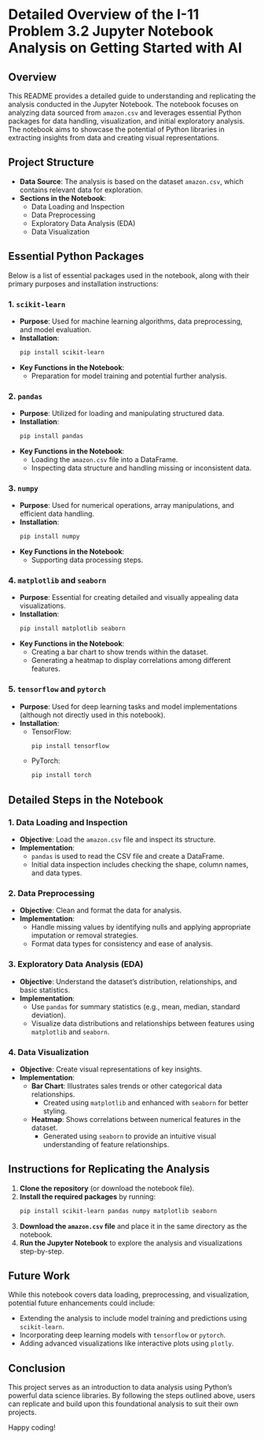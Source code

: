# Detailed Overview of the I-11 Problem 3.2 Jupyter Notebook Analysis on Getting Started with AI

## Overview
This README provides a detailed guide to understanding and replicating the analysis conducted in the Jupyter Notebook. The notebook focuses on analyzing data sourced from `amazon.csv` and leverages essential Python packages for data handling, visualization, and initial exploratory analysis. The notebook aims to showcase the potential of Python libraries in extracting insights from data and creating visual representations.

## Project Structure
- **Data Source**: The analysis is based on the dataset `amazon.csv`, which contains relevant data for exploration.
- **Sections in the Notebook**:
  - Data Loading and Inspection
  - Data Preprocessing
  - Exploratory Data Analysis (EDA)
  - Data Visualization

## Essential Python Packages
Below is a list of essential packages used in the notebook, along with their primary purposes and installation instructions:

### 1. `scikit-learn`
- **Purpose**: Used for machine learning algorithms, data preprocessing, and model evaluation.
- **Installation**:
  ```bash
  pip install scikit-learn
  ```
- **Key Functions in the Notebook**:
  - Preparation for model training and potential further analysis.

### 2. `pandas`
- **Purpose**: Utilized for loading and manipulating structured data.
- **Installation**:
  ```bash
  pip install pandas
  ```
- **Key Functions in the Notebook**:
  - Loading the `amazon.csv` file into a DataFrame.
  - Inspecting data structure and handling missing or inconsistent data.

### 3. `numpy`
- **Purpose**: Used for numerical operations, array manipulations, and efficient data handling.
- **Installation**:
  ```bash
  pip install numpy
  ```
- **Key Functions in the Notebook**:
  - Supporting data processing steps.

### 4. `matplotlib` and `seaborn`
- **Purpose**: Essential for creating detailed and visually appealing data visualizations.
- **Installation**:
  ```bash
  pip install matplotlib seaborn
  ```
- **Key Functions in the Notebook**:
  - Creating a bar chart to show trends within the dataset.
  - Generating a heatmap to display correlations among different features.

### 5. `tensorflow` and `pytorch`
- **Purpose**: Used for deep learning tasks and model implementations (although not directly used in this notebook).
- **Installation**:
  - TensorFlow:
    ```bash
    pip install tensorflow
    ```
  - PyTorch:
    ```bash
    pip install torch
    ```

## Detailed Steps in the Notebook

### 1. Data Loading and Inspection
- **Objective**: Load the `amazon.csv` file and inspect its structure.
- **Implementation**:
  - `pandas` is used to read the CSV file and create a DataFrame.
  - Initial data inspection includes checking the shape, column names, and data types.

### 2. Data Preprocessing
- **Objective**: Clean and format the data for analysis.
- **Implementation**:
  - Handle missing values by identifying nulls and applying appropriate imputation or removal strategies.
  - Format data types for consistency and ease of analysis.

### 3. Exploratory Data Analysis (EDA)
- **Objective**: Understand the dataset’s distribution, relationships, and basic statistics.
- **Implementation**:
  - Use `pandas` for summary statistics (e.g., mean, median, standard deviation).
  - Visualize data distributions and relationships between features using `matplotlib` and `seaborn`.

### 4. Data Visualization
- **Objective**: Create visual representations of key insights.
- **Implementation**:
  - **Bar Chart**: Illustrates sales trends or other categorical data relationships.
    - Created using `matplotlib` and enhanced with `seaborn` for better styling.
  - **Heatmap**: Shows correlations between numerical features in the dataset.
    - Generated using `seaborn` to provide an intuitive visual understanding of feature relationships.

## Instructions for Replicating the Analysis
1. **Clone the repository** (or download the notebook file).
2. **Install the required packages** by running:
   ```bash
   pip install scikit-learn pandas numpy matplotlib seaborn
   ```
3. **Download the `amazon.csv` file** and place it in the same directory as the notebook.
4. **Run the Jupyter Notebook** to explore the analysis and visualizations step-by-step.

## Future Work
While this notebook covers data loading, preprocessing, and visualization, potential future enhancements could include:
- Extending the analysis to include model training and predictions using `scikit-learn`.
- Incorporating deep learning models with `tensorflow` or `pytorch`.
- Adding advanced visualizations like interactive plots using `plotly`.

## Conclusion
This project serves as an introduction to data analysis using Python’s powerful data science libraries. By following the steps outlined above, users can replicate and build upon this foundational analysis to suit their own projects.

Happy coding!